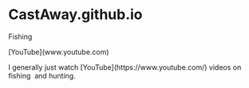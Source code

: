 # CastAway.github.io
Fishing
<p> [YouTube](www.youtube.com)</p>
<p>I generally just watch [YouTube](https://www.youtube.com/) videos on fishing <img src="/images/trout.jpg" alt=""> and hunting.</p>
